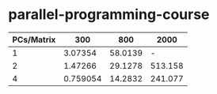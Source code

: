 # parallel-programming-course

| PCs/Matrix | 300 | 800 | 2000 |
|--------|------------|------------|------------|
|1|3.07354|58.0139|-|
|2|1.47266|29.1278|513.158|
|4|0.759054|14.2832|241.077|
